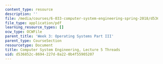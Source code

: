 ```yaml
---
content_type: resource
description: ''
file: /media/courses/6-033-computer-system-engineering-spring-2018/d536852c8694227d8a220b4f55905207_MIT6_033S18lec5.pdf
file_type: application/pdf
learning_resource_types: []
ocw_type: OCWFile
parent_title: 'Week 3: Operating Systems Part III'
parent_type: CourseSection
resourcetype: Document
title: Computer System Engineering, Lecture 5 Threads
uid: d536852c-8694-227d-8a22-0b4f55905207
---
```

